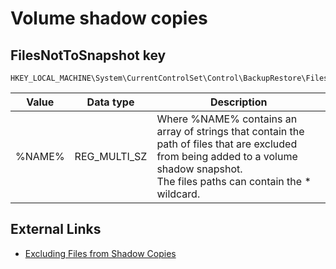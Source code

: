 # Volume shadow copies

## FilesNotToSnapshot key

```
HKEY_LOCAL_MACHINE\System\CurrentControlSet\Control\BackupRestore\FilesNotToSnapshot
```

Value| Data type| Description
--- | --- | ---
| %NAME% | REG_MULTI_SZ | Where %NAME% contains an array of strings that contain the path of files that are excluded from being added to a volume shadow snapshot. <br/> The files paths can contain the * wildcard.

## External Links

* [Excluding Files from Shadow Copies](https://learn.microsoft.com/en-us/windows/win32/vss/excluding-files-from-shadow-copies)

